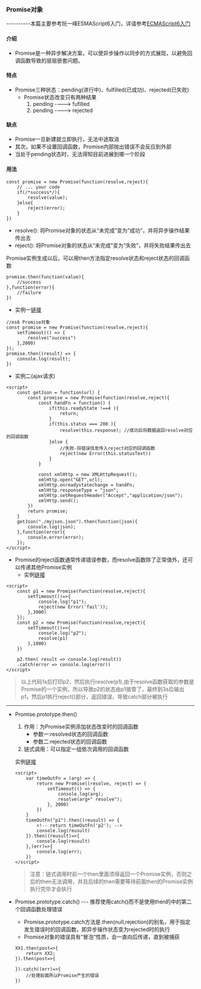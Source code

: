### Promise对象
----------本篇主要参考阮一峰ESMAScript6入门，详请参考[ECMAScript6入门](http://es6.ruanyifeng.com/#docs/promise)


#### 介绍
+ Promise是一种异步解决方案，可以使异步操作以同步的方式展现，以避免回调函数导致的层层嵌套问题。


#### 特点
+ Promise三种状态：pending(进行中)、fulfilled(已成功)、rejected(已失败)
    + Promise状态改变只有两种结果
        1. pending ---->  fufilled
        2. pending ---->  rejected


#### 缺点
+ Promise一旦新建就立即执行，无法中途取消
+ 其次，如果不设置回调函数，Promise内部抛出错误不会反应到外部
+ 当处于pending状态时，无法得知目前进展到哪一个阶段


#### 用法
```
const promise = new Promise(function(resolve,reject){
    // ... your code
    if(/*success*/){
        resolve(value);
    }else{
        reject(error);
    }
})
```

+ resolve(): 将Promise对象的状态从“未完成”变为“成功”，并将异步操作结果传出去
+ reject(): 将Promise对象的状态从“未完成”变为“失败”，并将失败结果传出去

Promise实例生成以后，可以用then方法指定resolve状态和reject状态的回调函数

```
promise.then(function(value){
    //success
},function(error){
    //failure
})
```

+ 实例一[链接](https://ybonest.github.io/es6-note/html/promise.html)
```
//es6 Promise对象
const promise = new Promise(function(resolve,reject){
    setTimeout(() => {
        resolve("success")
    },2000)
});
promise.then((result) => {
    console.log(result);
})
```

+ 实例二(ajax请求)

```
<script>
    const getJson = function(url) {
        const promise = new Promise(function(resolve,reject){
            const handFn = function() {
                if(this.readyState !==4 ){
                    return;
                }    
                if(this.status === 200 ){
                    resolve(this.response); //成功后将数据返回resolve对应的回调函数
                }else {
                    //失败-将错误信息传入reject对应的回调函数
                    reject(new Error(this.statusText))
                }
            }

            const xmlHttp = new XMLHttpRequest();
            xmlHttp.open("GET",url);
            xmlHttp.onreadystatechange = handFn;
            xmlHttp.responseType = "json";
            xmlHttp.setRequestHeader("Accept","application/json");
            xmlHttp.send();
        })
        return promise;
    }
    getJson("./myjson.json").then(function(json){
        console.log(json);
    },function(error){
        console.error(error);
    });
</script>
```

+ Promise的reject函数通常传递错误参数，而resolve函数除了正常值外，还可以传递其他Promise实例
    + 实例[链接](https://ybonest.github.io/es6-note/html/resolvearg.html)
```
<script>
    const p1 = new Promise(function(resolve,reject){
        setTimeout(()=>{
            console.log("p1");
            reject(new Error('fail'));
        },3000)
    });
    const p2 = new Promise(function(resolve,reject){
        setTimeout(()=>{
            console.log("p2");
            resolve(p1)
        },1000)
    })

    p2.then( result => console.log(result))
    .catch(error => console.log(error))
</script>
```

> 以上代码1s后打印p2，然后执行resolve(p1),由于resolve函数获取的参数是Promise的一个实例，所以导致p2的状态由p1接管了，最终到3s后输出p1，然后p1执行reject()部分，返回错误，导致catch部分被执行

***
+ Promise.prototype.then()
    1. 作用：为Promise实例添加状态改变时的回调函数
        - 参数一:resolved状态的回调函数
        - 参数二:rejected状态的回调函数
    2. 链式调用：可以指定一组依次调用的回调函数

    实例[链接](https://ybonest.github.io/es6-note/html/then.html)
    ```
    <script>
        var timeOutFn = (arg) => {
            return new Promise((resolve, reject) => {
                setTimeout(() => {
                    console.log(arg);
                    resolve(arg+" resolve");
                }, 2000)
            })
        }
        timeOutFn("p1").then((reusult) => {
            <!-- return timeOutFn('p2'); -->
            console.log(reusult)
        }).then((reusult)=>{
            console.log(reusult)
        },(err)=>{
            console.log(err);
        })
    </script>
    ```
    > 注意：链式调用时前一个then里面须得返回一个Promise实例，否则之后的then无法调用，并且后续的then需要等待前面then的Promise实例执行完毕才会执行

+ Promise.prototype.catch() --- 推荐使用catch()而不是使用then的中的第二个回调函数处理错误
    - Promise.prototype.catch方法是.then(null,rejection)的别名，用于指定发生错误时的回调函数，即异步操作状态变为rejected时的执行
    - Promise对象的错误具有“冒泡”性质，会一直向后传递，直到被捕获

    ```
    XX1.then(post=>{
        return XX2;
    }).then(post=>{

    }).catch((err)=>{
        //处理前面所以Promise产生的错误
    })
    ```

